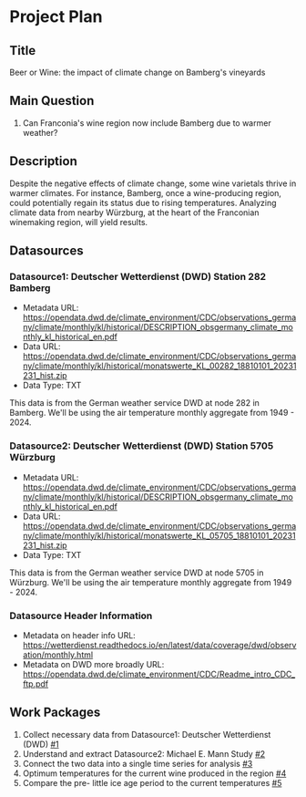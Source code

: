 # Project Plan

## Title
<!-- Give your project a short title. -->
Beer or Wine: the impact of climate change on Bamberg's vineyards

## Main Question

<!-- Think about one main question you want to answer based on the data. -->
1. Can Franconia's wine region now include Bamberg due to warmer weather?

## Description

<!-- Describe your data science project in max. 200 words. Consider writing about why and how you attempt it. -->
Despite the negative effects of climate change, some wine varietals thrive in warmer climates. For instance, Bamberg, once a wine-producing region, could potentially regain its status due to rising temperatures. Analyzing climate data from nearby Würzburg, at the heart of the Franconian winemaking region, will yield results.

## Datasources

<!-- Describe each datasources you plan to use in a section. Use the prefic "DatasourceX" where X is the id of the datasource. -->

### Datasource1: Deutscher Wetterdienst (DWD) Station 282 Bamberg
* Metadata URL: https://opendata.dwd.de/climate_environment/CDC/observations_germany/climate/monthly/kl/historical/DESCRIPTION_obsgermany_climate_monthly_kl_historical_en.pdf
* Data URL: https://opendata.dwd.de/climate_environment/CDC/observations_germany/climate/monthly/kl/historical/monatswerte_KL_00282_18810101_20231231_hist.zip
* Data Type: TXT

This data is from the German weather service DWD at node 282 in Bamberg. We'll be using the air temperature monthly aggregate from 1949 - 2024.

### Datasource2: Deutscher Wetterdienst (DWD) Station 5705 Würzburg
* Metadata URL: https://opendata.dwd.de/climate_environment/CDC/observations_germany/climate/monthly/kl/historical/DESCRIPTION_obsgermany_climate_monthly_kl_historical_en.pdf
* Data URL: https://opendata.dwd.de/climate_environment/CDC/observations_germany/climate/monthly/kl/historical/monatswerte_KL_05705_18810101_20231231_hist.zip
* Data Type: TXT

This data is from the German weather service DWD at node 5705 in Würzburg. We'll be using the air temperature monthly aggregate from 1949 - 2024.

### Datasource Header Information
* Metadata on header info URL: https://wetterdienst.readthedocs.io/en/latest/data/coverage/dwd/observation/monthly.html
* Metadata on DWD more broadly URL: https://opendata.dwd.de/climate_environment/CDC/Readme_intro_CDC_ftp.pdf

## Work Packages

<!-- List of work packages ordered sequentially, each pointing to an issue with more details. -->
<!-- TODO: update with new research question. -->

1. Collect necessary data from Datasource1: Deutscher Wetterdienst (DWD) [#1][i1]
2. Understand and extract Datasource2: Michael E. Mann Study [#2][i2]
3. Connect the two data into a single time series for analysis [#3][i3]
4. Optimum temperatures for the current wine produced in the region [#4][i4]
5. Compare the pre- little ice age period to the current temperatures [#5][i5]

[i1]: https://github.com/keskinoglu/MADE/issues/1
[i2]: https://github.com/keskinoglu/MADE/issues/2
[i3]: https://github.com/keskinoglu/MADE/issues/3
[i4]: https://github.com/keskinoglu/MADE/issues/4
[i5]: https://github.com/keskinoglu/MADE/issues/5